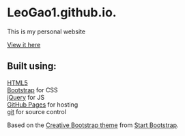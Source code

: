 # LeoGao1.github.io.

This is my personal website


[View it here](https://leogao1.github.io/)


Built using:
--------------------------------------------------------------------------------
[HTML5](https://developers.google.com/web/)  
[Bootstrap](http://getbootstrap.com/) for CSS  
[jQuery](https://jquery.com/) for JS  
[GitHub Pages](https://pages.github.com/) for hosting  
[git](https://git-scm.com/) for source control

Based on the
[Creative Bootstrap theme](http://startbootstrap.com/template-overviews/creative/)
from [Start Bootstrap](http://startbootstrap.com/).


